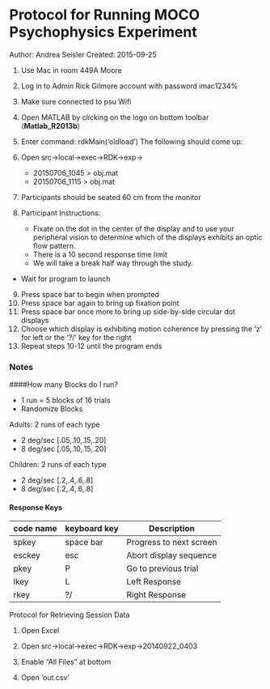 # Protocol for Running MOCO Psychophysics Experiment

Author: Andrea Seisler
Created: 2015-09-25
1. Use Mac in room 449A Moore2. Log in to Admin Rick Gilmore account with password imac1234%3. Make sure connected to psu Wifi4. Open MATLAB by clicking on the logo on bottom toolbar (**Matlab_R2013b**)5. Enter command: rdkMain(‘oldload’)The following should come up:6. Open src->local->exec->RDK->exp->
    - 20150706_1045 > obj.mat
    - 20150706_1115 > obj.mat    7. Participants should be seated 60 cm from the monitor8. Participant Instructions:   
    - Fixate on the dot in the center of the display and to use your peripheral vision to determine which of the displays exhibits an optic flow pattern.
    - There is a 10 second response time limit
    - We will take a break half way through the study.
- Wait for program to launch9. Press space bar to begin when prompted10.	Press space bar again to bring up fixation point11.	Press space bar once more to bring up side-by-side circular dot displays12.	Choose which display is exhibiting motion coherence by pressing the ‘z’ for left or the ‘?/’ key for the right13.	Repeat steps 10-12 until the program ends
### Notes
####How many Blocks do I run?  
- 1 run = 5 blocks of 16 trials  - Randomize Blocks  Adults: 2 runs of each type    

- 2 deg/sec [.05,.10,.15,.20]  
- 8 deg/sec [.05,.10,.15,.20]  

Children: 2 runs of each type  

- 2 deg/sec [.2,.4,.6,.8]  
- 8 deg/sec [.2,.4,.6,.8]  

#### Response Keys
|code name| keyboard key| Description             | 
|---------|-------------|-------------------------| 
| spkey   | space bar   | Progress to next screen |  
| esckey  | esc         | Abort display sequence  |  
| pkey    | P           | Go to previous trial    | 
| lkey    | L           | Left Response           |
| rkey    | ?/          | Right Response          |
Protocol for Retrieving Session Data  1.	Open Excel  2.	Open src->local->exec->RDK->exp->20140922_04033.	Enable “All Files” at bottom 4.	Open ‘out.csv’
